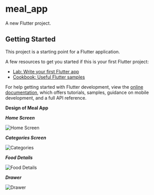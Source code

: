 # meal_app

A new Flutter project.

## Getting Started

This project is a starting point for a Flutter application.

A few resources to get you started if this is your first Flutter project:

- [Lab: Write your first Flutter app](https://docs.flutter.dev/get-started/codelab)
- [Cookbook: Useful Flutter samples](https://docs.flutter.dev/cookbook)

For help getting started with Flutter development, view the
[online documentation](https://docs.flutter.dev/), which offers tutorials,
samples, guidance on mobile development, and a full API reference.

<b>Design of Meal App</b>

<b>*****Home Screen*****</b>

![Home Screen](https://user-images.githubusercontent.com/85746731/224713938-12353373-baf6-4117-b083-a497d82380a7.png)

<b>*****Categories Screen*****</b>

![Categories](https://user-images.githubusercontent.com/85746731/224713948-84bde4d9-212e-4e9e-a505-18f080e4df44.png)

<b>*****Food Details*****</b>

![Food Details](https://user-images.githubusercontent.com/85746731/224713920-bc59cbd4-b6a0-478e-ae16-9b57d8c71419.png)

<b>*****Drawer*****</b>

![Drawer](https://user-images.githubusercontent.com/85746731/224713932-61a9cd9a-792f-40c7-b27b-9eb3fa1ea108.png)

